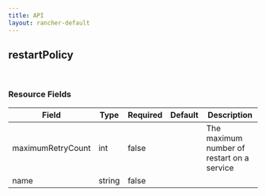 ```yaml
---
title: API
layout: rancher-default
---
```


## restartPolicy




​​
### Resource Fields

Field | Type | Required | Default | Description
---|---|---|---|---
maximumRetryCount | int | false | <no value> | The maximum number of restart on a service
name | string | false | <no value> | 

